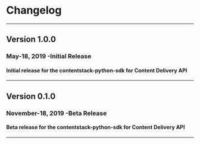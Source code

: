 # Changelog

-----------------------------

## Version 1.0.0

### May-18, 2019 -Initial Release

#### Initial release for the contentstack-python-sdk for Content Delivery API

-----------------------------

## Version 0.1.0

### November-18, 2019 -Beta Release

#### Beta release for the contentstack-python-sdk for Content Delivery API

-----------------------------
